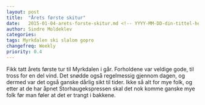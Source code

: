 ```yaml
---
layout: post
title:  "Årets første skitur"
date:   2015-01-04-arets-forste-skitur.md <!-- YYYY-MM-DD-din-tittel-her.md -->
author: Sindre Moldeklev
categories: 
tags: Myrkdalen ski slalom gopro 
changefreq: Weekly
priority: 0.4
---		
```


Fikk tatt årets første tur til Myrkdalen i går. Forholdene var veldige gode, til tross for en del vind. Det snødde også regelmessig gjennom dagen, og dermed var det også ganske dårlig sikt til tider. Ikke så alt for mye folk, og etter at de har åpnet Storhaugekspressen skal det nok komme ganske mye folk før man føler at det er trangt i bakkene. 

